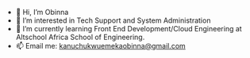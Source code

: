 - 👋 Hi, I’m Obinna
- 👀 I’m interested in Tech Support and System Administration
- 🌱 I’m currently learning Front End Development/Cloud Engineering at Altschool Africa School of Engineering.
- 📫 Email me: kanuchukwuemekaobinna@gmail.com

<!---
UncleObinna/UncleObinna is a ✨ special ✨ repository because its `README.md` (this file) appears on your GitHub profile.
You can click the Preview link to take a look at your changes.
--->
